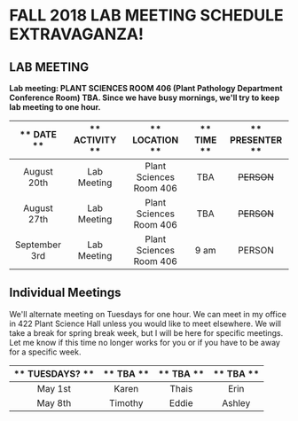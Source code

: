 # FALL 2018 LAB MEETING SCHEDULE EXTRAVAGANZA!

## __LAB MEETING__

__Lab meeting: PLANT SCIENCES ROOM 406 (Plant Pathology Department Conference Room) TBA. Since we have busy mornings, we'll try to keep lab meeting to one hour.__

** DATE **|** ACTIVITY **|** LOCATION **|** TIME **|** PRESENTER **
:-----:|:-----:|:-----:|:-----:|:-----:
August 20th | Lab Meeting | Plant Sciences Room 406 | TBA | ~~PERSON~~
August 27th | Lab Meeting | Plant Sciences Room 406 | TBA | ~~PERSON~~
September 3rd | Lab Meeting | Plant Sciences Room 406 | 9 am | PERSON

## __Individual Meetings__

We'll alternate meeting on Tuesdays for one hour. We can meet in my office in 422 Plant Science Hall unless you would like to meet elsewhere. We will take a break for spring break week, but I will be here for specific meetings. Let me know if this time no longer works for you or if you have to be away for a specific week.

** TUESDAYS? **|** TBA **|** TBA **|** TBA **
:-----:|:-----:|:-----:|:-----:
May 1st | Karen | Thais | Erin
May 8th | Timothy | Eddie | Ashley
